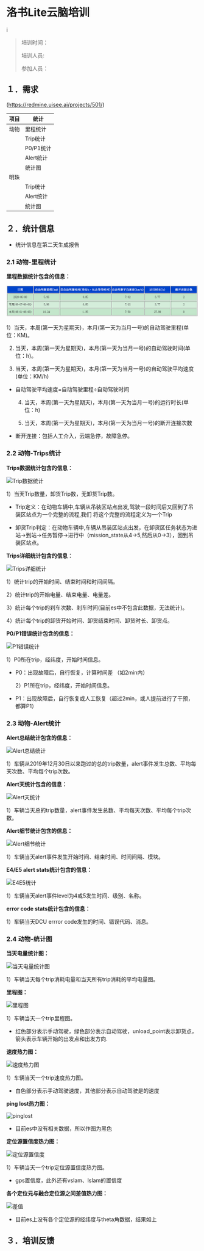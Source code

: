 # 洛书Lite云脑培训
i
> 培训时间：
>
> 培训人员:
>
> 参加人员：



## １．需求

(https://redmine.uisee.ai/projects/501/)


| 项目                        | 统计                                                         |
| ----------------------------| ------------------------------------------------------------ |
| 动物                        | 里程统计|
|                             | Trip统计|
|                             | P0/P1统计|
|                             | Alert统计|
|                             | 统计图|
| 明珠                        |                                                              |
|                             | Trip统计|
|                             | Alert统计|
|                             | 统计图|

## ２．统计信息

- 统计信息在第二天生成报告

### 2.1 动物-里程统计

**里程数据统计包含的信息：**

![里程统计](https://github.com/sunksharpsky/img-folder/blob/master/%E9%87%8C%E7%A8%8B%E7%BB%9F%E8%AE%A1.png)

  1）当天，本周(第一天为星期天)，本月(第一天为当月一号)的自动驾驶里程(单位：KM)。

  2) 当天，本周(第一天为星期天)，本月(第一天为当月一号)的自动驾驶时间(单位：h)。

  3) 当天，本周(第一天为星期天)，本月(第一天为当月一号)的自动驾驶平均速度(单位：KM/h)

- 自动驾驶平均速度=自动驾驶里程÷自动驾驶时间

  4) 当天，本周(第一天为星期天)，本月(第一天为当月一号)的运行时长(单位：h)

  5) 当天，本周(第一天为星期天)，本月(第一天为当月一号)的断开连接次数

- 断开连接：包括人工介入，云端急停，故障急停。

### 2.2 动物-Trips统计

**Trips数据统计包含的信息：**

![Trip数据统计](/home/sk/TestCases/Loshu-lite_TestCases/Trip数据统计.png)

  1）当天Trip数量，卸货Trip数，无卸货Trip数。

- Trip定义：在动物⻋辆中,⻋辆从吊装区站点出发,驾驶一段时间后又回到了吊装区站点为一个完整的流程,我们
将这个完整的流程定义为一个Trip

- 卸货Trip判定：在动物⻋辆中,⻋辆从吊装区站点出发，在卸货区任务状态为进站→到站→任务暂停→进行中（mission_state从4->5,然后从0->3），回到吊装区站点。

**Trips详细统计包含的信息：**

![Trips详细统计](/home/sk/TestCases/Loshu-lite_TestCases/Trips详细统计.png)

  1）统计trip的开始时间、结束时间和时间间隔。

  2）统计trip的开始电量、结束电量、电量差。

  3）统计每个trip的刹车次数、刹车时间(目前es中不包含此数据，无法统计)。

  4）统计每个trip的卸货开始时间、卸货结束时间、卸货时长、卸货点。

**P0/P1错误统计包含的信息：**

![P1错误统计](/home/sk/TestCases/Loshu-lite_TestCases/P1错误统计.png)

  1）P0所在trip，经纬度，开始时间信息。

- P0：出现故障后，自行恢复，计算时间差 （如2min内）

  2）P1所在trip，经纬度，开始时间信息。

- P1：出现故障后，自行恢复或人工恢复（超过2min，或人提前进行了干预，都算P1）

### 2.3 动物-Alert统计

**Alert总结统计包含的信息：**

![Alert总结统计](/home/sk/TestCases/Loshu-lite_TestCases/Alert总结统计.png)

  1）车辆从2019年12月30日以来跑过的总的trip数量，alert事件发生总数、平均每天次数、平均每个trip次数。

**Alert天统计包含的信息：**

![Alert天统计](/home/sk/TestCases/Loshu-lite_TestCases/Alert天统计.png)

  1）车辆当天总的trip数量，alert事件发生总数、平均每天次数、平均每个trip次数。

**Alert细节统计包含的信息：**

![Alert细节统计](/home/sk/TestCases/Loshu-lite_TestCases/Alert细节统计.png)

  1）车辆当天alert事件发生开始时间、结束时间、时间间隔、模块。

**E4/E5 alert stats统计包含的信息：**

![E4E5统计](/home/sk/TestCases/Loshu-lite_TestCases/E4E5统计.png)

  1）车辆当天alert事件level为4或5发生时间、级别、名称。

**error code stats统计包含的信息：**

  1）车辆当天DCU errror code发生的时间、错误代码、消息。

### 2.4 动物-统计图

**当天电量统计图：**

![当天电量统计图](/home/sk/TestCases/Loshu-lite_TestCases/当天电量统计图.png)

  1）车辆当天每个trip消耗电量和当天所有trip消耗的平均电量图。

**里程图：**

![里程图](/home/sk/TestCases/Loshu-lite_TestCases/里程图.png)

  1）车辆当天一个trip里程图。

- 红色部分表示手动驾驶，绿色部分表示自动驾驶，unload_point表示卸货点，箭头表示车辆开始的出发点和出发方向.

**速度热力图：**

![速度热力图](/home/sk/TestCases/Loshu-lite_TestCases/速度热力图.png)

  1）车辆当天一个trip速度热力图。

- 白色部分表示手动驾驶速度，其他部分表示自动驾驶是的速度

**ping lost热力图：**

![pinglost](/home/sk/TestCases/Loshu-lite_TestCases/pinglost.png)

- 目前es中没有相关数据，所以作图为黑色

**定位源置信度热力图：**

![定位源置信度](/home/sk/TestCases/Loshu-lite_TestCases/定位源置信度.png)

  1）车辆当天一个trip定位源置信度热力图。

- gps置信度，此外还有vslam、lslam的置信度

**各个定位元与融合定位源之间差值热力图：**

![差值](/home/sk/TestCases/Loshu-lite_TestCases/差值.png)

- 目前es上没有各个定位源的经纬度与theta角数据，结果如上


## ３．培训反馈

